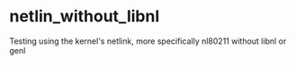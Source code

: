 # netlin_without_libnl
Testing using the kernel's netlink, more specifically nl80211 without libnl or genl
